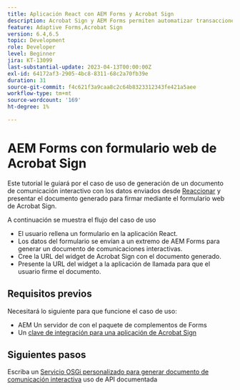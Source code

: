 ```yaml
---
title: Aplicación React con AEM Forms y Acrobat Sign
description: Acrobat Sign y AEM Forms permiten automatizar transacciones complejas e incluir firmas electrónicas legales como parte de una experiencia digital sin fisuras.
feature: Adaptive Forms,Acrobat Sign
version: 6.4,6.5
topic: Development
role: Developer
level: Beginner
jira: KT-13099
last-substantial-update: 2023-04-13T00:00:00Z
exl-id: 64172af3-2905-4bc8-8311-68c2a70fb39e
duration: 31
source-git-commit: f4c621f3a9caa8c2c64b8323312343fe421a5aee
workflow-type: tm+mt
source-wordcount: '169'
ht-degree: 1%

---
```


# AEM Forms con formulario web de Acrobat Sign


Este tutorial le guiará por el caso de uso de generación de un documento de comunicación interactivo con los datos enviados desde [Reaccionar](https://react.dev/) y presentar el documento generado para firmar mediante el formulario web de Acrobat Sign.

A continuación se muestra el flujo del caso de uso

* El usuario rellena un formulario en la aplicación React.
* Los datos del formulario se envían a un extremo de AEM Forms para generar un documento de comunicaciones interactivas.
* Cree la URL del widget de Acrobat Sign con el documento generado.
* Presente la URL del widget a la aplicación de llamada para que el usuario firme el documento.

## Requisitos previos

Necesitará lo siguiente para que funcione el caso de uso:

* AEM Un servidor de con el paquete de complementos de Forms
* Un [clave de integración para una aplicación de Acrobat Sign](https://helpx.adobe.com/sign/kb/how-to-create-an-integration-key.html)

## Siguientes pasos

Escriba un [Servicio OSGi personalizado para generar documento de comunicación interactiva](./create-ic-document.md) uso de API documentada
